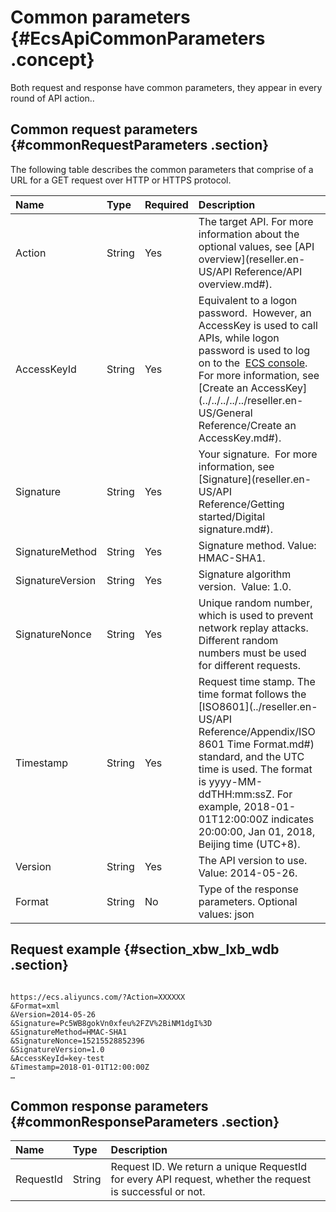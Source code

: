 # Common parameters {#EcsApiCommonParameters .concept}

Both request and response have common parameters, they appear in every round of API action..

## Common request parameters {#commonRequestParameters .section}

The following table describes the common parameters that comprise of a URL for a GET request over HTTP or HTTPS protocol.

|Name|Type|Required|Description|
|:---|:---|:-------|:----------|
|Action|String|Yes|The target API. For more information about the optional values, see [API overview](reseller.en-US/API Reference/API overview.md#).|
|AccessKeyId|String|Yes|Equivalent to a logon password.  However, an AccessKey is used to call APIs, while logon password is used to log on to the  [ECS console](https://partners-intl.console.aliyun.com/#/ecs). For more information, see [Create an AccessKey](../../../../../reseller.en-US/General Reference/Create an AccessKey.md#).|
|Signature|String|Yes|Your signature.  For more information, see [Signature](reseller.en-US/API Reference/Getting started/Digital signature.md#).|
|SignatureMethod|String|Yes|Signature method. Value: HMAC-SHA1.|
|SignatureVersion|String|Yes|Signature algorithm version.  Value: 1.0.|
|SignatureNonce|String|Yes|Unique random number, which is used to prevent network replay attacks. Different random numbers must be used for different requests.|
|Timestamp|String|Yes|Request time stamp. The time format follows the [ISO8601](../reseller.en-US/API Reference/Appendix/ISO 8601 Time Format.md#) standard, and the UTC time is used. The format is yyyy-MM-ddTHH:mm:ssZ. For example, 2018-01-01T12:00:00Z indicates 20:00:00, Jan 01, 2018, Beijing time \(UTC+8\).|
|Version|String|Yes|The API version to use. Value: 2014-05-26.|
|Format|String|No|Type of the response parameters. Optional values: json | xml. Default value: xml.|

## Request example {#section_xbw_lxb_wdb .section}

```

https://ecs.aliyuncs.com/?Action=XXXXXX
&Format=xml
&Version=2014-05-26
&Signature=Pc5WB8gokVn0xfeu%2FZV%2BiNM1dgI%3D
&SignatureMethod=HMAC-SHA1
&SignatureNonce=15215528852396
&SignatureVersion=1.0
&AccessKeyId=key-test
&Timestamp=2018-01-01T12:00:00Z
…
```

## Common response parameters {#commonResponseParameters .section}

|Name|Type|Description|
|:---|:---|:----------|
|RequestId|String|Request ID. We return a unique RequestId for every API request, whether the request is successful or not.|

